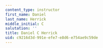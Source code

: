 ```yaml
---
content_type: instructor
first_name: Daniel
last_name: Herrick
middle_initial: C
salutation: ''
title: Daniel C Herrick
uid: c9216d3d-991e-efe7-e8d6-e754ae9c59de
---
```

